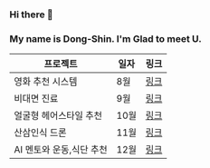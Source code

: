 ### Hi there 👋
### My name is Dong-Shin. I'm Glad to meet U.

<!--
**KimDong-gue/KimDong-gue** is a ✨ _special_ ✨ repository because its `README.md` (this file) appears on your GitHub profile.

Here are some ideas to get you started:

- 🔭 I’m currently working on ...
- 🌱 I’m currently learning AI,DeepLearning
- 👯 I’m looking to collaborate on ...
- 🤔 I’m looking for help with ...
- 💬 Ask me about ...
- 📫 How to reach me: ...
- 😄 Pronouns: ...
- ⚡ Fun fact: ...
-->

프로젝트  | 일자 | 링크
---------  | ----|-----
영화 추천 시스템 | 8월 | [링크](https://github.com/KimDong-gue/Command_Movie)
비대면 진료 | 9월 | [링크](https://github.com/KimDong-gue/Healthy_Care)
얼굴형 헤어스타일 추천 | 10월 | [링크](https://github.com/KimDong-gue/Shape_Of_U/edit/main/README.md)
산삼인식 드론 | 11월 | [링크](https://github.com/KimDong-gue/Ginseng_dectection/blob/main/README.md)
AI 멘토와 운동,식단 추천 | 12월 | [링크](https://github.com/KimDong-gue/Healthy-Mento)
